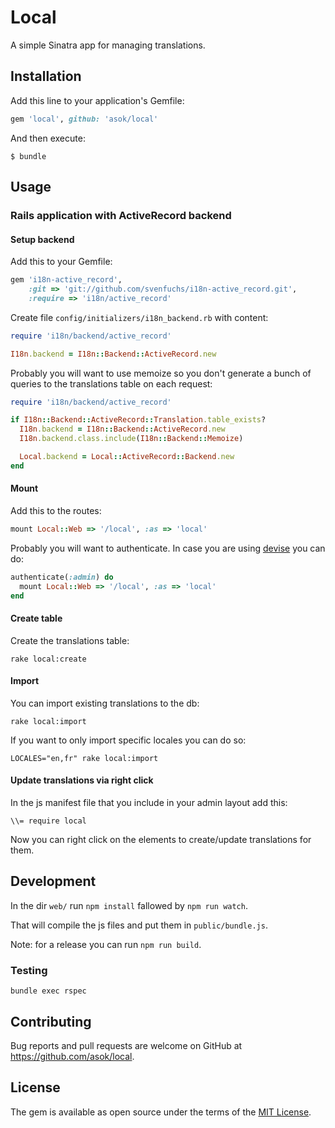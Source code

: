 # Local

A simple Sinatra app for managing translations.

## Installation

Add this line to your application's Gemfile:

```ruby
gem 'local', github: 'asok/local'
```

And then execute:

    $ bundle

## Usage

### Rails application with ActiveRecord backend

#### Setup backend

Add this to your Gemfile: 

```rb
gem 'i18n-active_record',
    :git => 'git://github.com/svenfuchs/i18n-active_record.git',
    :require => 'i18n/active_record'
```

Create file `config/initializers/i18n_backend.rb` with content:

```rb
require 'i18n/backend/active_record'

I18n.backend = I18n::Backend::ActiveRecord.new
```

Probably you will want to use memoize so you don't generate a bunch of queries to the translations table on each request:

```rb
require 'i18n/backend/active_record'

if I18n::Backend::ActiveRecord::Translation.table_exists?
  I18n.backend = I18n::Backend::ActiveRecord.new
  I18n.backend.class.include(I18n::Backend::Memoize)

  Local.backend = Local::ActiveRecord::Backend.new
end
```

#### Mount

Add this to the routes:

```rb
mount Local::Web => '/local', :as => 'local'
```

Probably you will want to authenticate. In case you are using [devise](https://github.com/plataformatec/devise) you can do: 

```rb
authenticate(:admin) do
  mount Local::Web => '/local', :as => 'local'
end
```

#### Create table

Create the translations table:

```
rake local:create
```

#### Import

You can import existing translations to the db:

```
rake local:import
```

If you want to only import specific locales you can do so:

```
LOCALES="en,fr" rake local:import
```

#### Update translations via right click

In the js manifest file that you include in your admin layout add this:

```
\\= require local
```

Now you can right click on the elements to create/update translations for them.

## Development

In the dir `web/` run `npm install` fallowed by `npm run watch`.

That will compile the js files and put them in `public/bundle.js`.

Note: for a release you can run `npm run build`.

### Testing

`bundle exec rspec`

## Contributing

Bug reports and pull requests are welcome on GitHub at https://github.com/asok/local.


## License

The gem is available as open source under the terms of the [MIT License](http://opensource.org/licenses/MIT).

